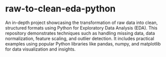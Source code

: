 # raw-to-clean-eda-python
An in-depth project showcasing the transformation of raw data into clean, structured formats using Python for Exploratory Data Analysis (EDA). This repository demonstrates techniques such as handling missing data, data normalization, feature scaling, and outlier detection. It includes practical examples using popular Python libraries like pandas, numpy, and matplotlib for data visualization and insights.
